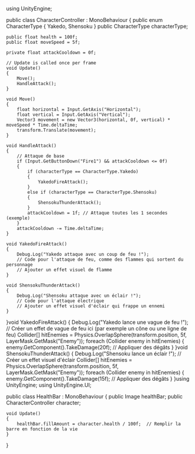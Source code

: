 using UnityEngine;

public class CharacterController : MonoBehaviour
{
    public enum CharacterType { Yakedo, Shensoku }
    public CharacterType characterType;

    public float health = 100f;
    public float moveSpeed = 5f;

    private float attackCooldown = 0f;

    // Update is called once per frame
    void Update()
    {
        Move();
        HandleAttack();
    }

    void Move()
    {
        float horizontal = Input.GetAxis("Horizontal");
        float vertical = Input.GetAxis("Vertical");
        Vector3 movement = new Vector3(horizontal, 0f, vertical) * moveSpeed * Time.deltaTime;
        transform.Translate(movement);
    }

    void HandleAttack()
    {
        // Attaque de base
        if (Input.GetButtonDown("Fire1") && attackCooldown <= 0f)
        {
            if (characterType == CharacterType.Yakedo)
            {
                YakedoFireAttack();
            }
            else if (characterType == CharacterType.Shensoku)
            {
                ShensokuThunderAttack();
            }
            attackCooldown = 1f; // Attaque toutes les 1 secondes (exemple)
        }
        attackCooldown -= Time.deltaTime;
    }

    void YakedoFireAttack()
    {
        Debug.Log("Yakedo attaque avec un coup de feu !");
        // Code pour l'attaque de feu, comme des flammes qui sortent du personnage
        // Ajouter un effet visuel de flamme
    }

    void ShensokuThunderAttack()
    {
        Debug.Log("Shensoku attaque avec un éclair !");
        // Code pour l'attaque électrique
        // Ajouter un effet visuel d'éclair qui frappe un ennemi
    }
}void YakedoFireAttack()
{
    Debug.Log("Yakedo lance une vague de feu !");
    // Créer un effet de vague de feu ici (par exemple un cône ou une ligne de feu)
    Collider[] hitEnemies = Physics.OverlapSphere(transform.position, 5f, LayerMask.GetMask("Enemy"));
    foreach (Collider enemy in hitEnemies)
    {
        enemy.GetComponent<Enemy>().TakeDamage(20f);  // Appliquer des dégâts
    }
}void ShensokuThunderAttack()
{
    Debug.Log("Shensoku lance un éclair !");
    // Créer un effet visuel d'éclair
    Collider[] hitEnemies = Physics.OverlapSphere(transform.position, 5f, LayerMask.GetMask("Enemy"));
    foreach (Collider enemy in hitEnemies)
    {
        enemy.GetComponent<Enemy>().TakeDamage(15f);  // Appliquer des dégâts
    }
}using UnityEngine;
using UnityEngine.UI;

public class HealthBar : MonoBehaviour
{
    public Image healthBar;
    public CharacterController character;

    void Update()
    {
        healthBar.fillAmount = character.health / 100f;  // Remplir la barre en fonction de la vie
    }
}
